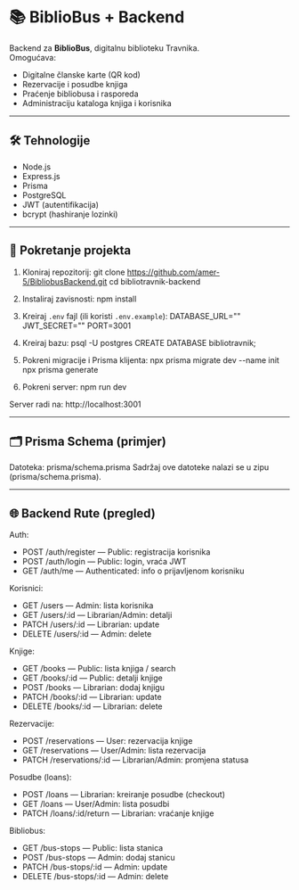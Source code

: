 # 📚 BiblioBus + Backend

Backend za **BiblioBus**, digitalnu biblioteku Travnika.  
Omogućava:
- Digitalne članske karte (QR kod)
- Rezervacije i posudbe knjiga
- Praćenje bibliobusa i rasporeda
- Administraciju kataloga knjiga i korisnika

---

## 🛠️ Tehnologije
- Node.js
- Express.js
- Prisma
- PostgreSQL
- JWT (autentifikacija)
- bcrypt (hashiranje lozinki)

---

## 🚀 Pokretanje projekta

1. Kloniraj repozitorij:
   git clone https://github.com/amer-5/BibliobusBackend.git
   cd bibliotravnik-backend

2. Instaliraj zavisnosti:
   npm install

3. Kreiraj `.env` fajl (ili koristi `.env.example`):
   DATABASE_URL=""
   JWT_SECRET=""
   PORT=3001

4. Kreiraj bazu:
   psql -U postgres
   CREATE DATABASE bibliotravnik;

5. Pokreni migracije i Prisma klijenta:
   npx prisma migrate dev --name init
   npx prisma generate

6. Pokreni server:
   npm run dev

Server radi na: http://localhost:3001

---

## 🗂️ Prisma Schema (primjer)
Datoteka: prisma/schema.prisma
Sadržaj ove datoteke nalazi se u zipu (prisma/schema.prisma).

---

## 🌐 Backend Rute (pregled)

Auth:
- POST /auth/register       — Public: registracija korisnika
- POST /auth/login          — Public: login, vraća JWT
- GET  /auth/me             — Authenticated: info o prijavljenom korisniku

Korisnici:
- GET    /users             — Admin: lista korisnika
- GET    /users/:id         — Librarian/Admin: detalji
- PATCH  /users/:id         — Librarian: update
- DELETE /users/:id         — Admin: delete

Knjige:
- GET    /books             — Public: lista knjiga / search
- GET    /books/:id         — Public: detalji knjige
- POST   /books             — Librarian: dodaj knjigu
- PATCH  /books/:id         — Librarian: update
- DELETE /books/:id         — Librarian: delete

Rezervacije:
- POST /reservations        — User: rezervacija knjige
- GET  /reservations        — User/Admin: lista rezervacija
- PATCH /reservations/:id   — Librarian/Admin: promjena statusa

Posudbe (loans):
- POST /loans               — Librarian: kreiranje posudbe (checkout)
- GET  /loans               — User/Admin: lista posudbi
- PATCH /loans/:id/return   — Librarian: vraćanje knjige

Bibliobus:
- GET    /bus-stops         — Public: lista stanica
- POST   /bus-stops         — Admin: dodaj stanicu
- PATCH  /bus-stops/:id     — Admin: update
- DELETE /bus-stops/:id     — Admin: delete
